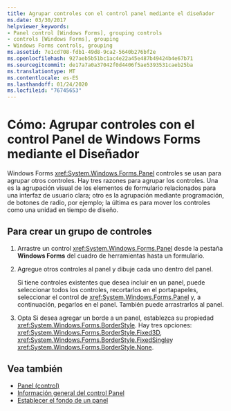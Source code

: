 ```yaml
---
title: Agrupar controles con el control panel mediante el diseñador
ms.date: 03/30/2017
helpviewer_keywords:
- Panel control [Windows Forms], grouping controls
- controls [Windows Forms], grouping
- Windows Forms controls, grouping
ms.assetid: 7e1cd708-fdb1-49d8-9ca2-5640b276bf2e
ms.openlocfilehash: 927aeb5b51bc1ac4e22a45e487b49424b4e67b71
ms.sourcegitcommit: de17a7a0a37042f0d4406f5ae5393531caeb25ba
ms.translationtype: MT
ms.contentlocale: es-ES
ms.lasthandoff: 01/24/2020
ms.locfileid: "76745653"
---
```

# <a name="how-to-group-controls-with-the-windows-forms-panel-control-using-the-designer"></a>Cómo: Agrupar controles con el control Panel de Windows Forms mediante el Diseñador
Windows Forms <xref:System.Windows.Forms.Panel> controles se usan para agrupar otros controles. Hay tres razones para agrupar los controles. Una es la agrupación visual de los elementos de formulario relacionados para una interfaz de usuario clara; otro es la agrupación mediante programación, de botones de radio, por ejemplo; la última es para mover los controles como una unidad en tiempo de diseño.

## <a name="to-create-a-group-of-controls"></a>Para crear un grupo de controles

1. Arrastre un control <xref:System.Windows.Forms.Panel> desde la pestaña **Windows Forms** del cuadro de herramientas hasta un formulario.

2. Agregue otros controles al panel y dibuje cada uno dentro del panel.

     Si tiene controles existentes que desea incluir en un panel, puede seleccionar todos los controles, recortarlos en el portapapeles, seleccionar el control de <xref:System.Windows.Forms.Panel> y, a continuación, pegarlos en el panel. También puede arrastrarlos al panel.

3. Opta Si desea agregar un borde a un panel, establezca su propiedad <xref:System.Windows.Forms.BorderStyle>. Hay tres opciones: <xref:System.Windows.Forms.BorderStyle.Fixed3D>, <xref:System.Windows.Forms.BorderStyle.FixedSingle>y <xref:System.Windows.Forms.BorderStyle.None>.

## <a name="see-also"></a>Vea también

- [Panel (control)](panel-control-windows-forms.md)
- [Información general del control Panel](panel-control-overview-windows-forms.md)
- [Establecer el fondo de un panel](how-to-set-the-background-of-a-windows-forms-panel.md)
